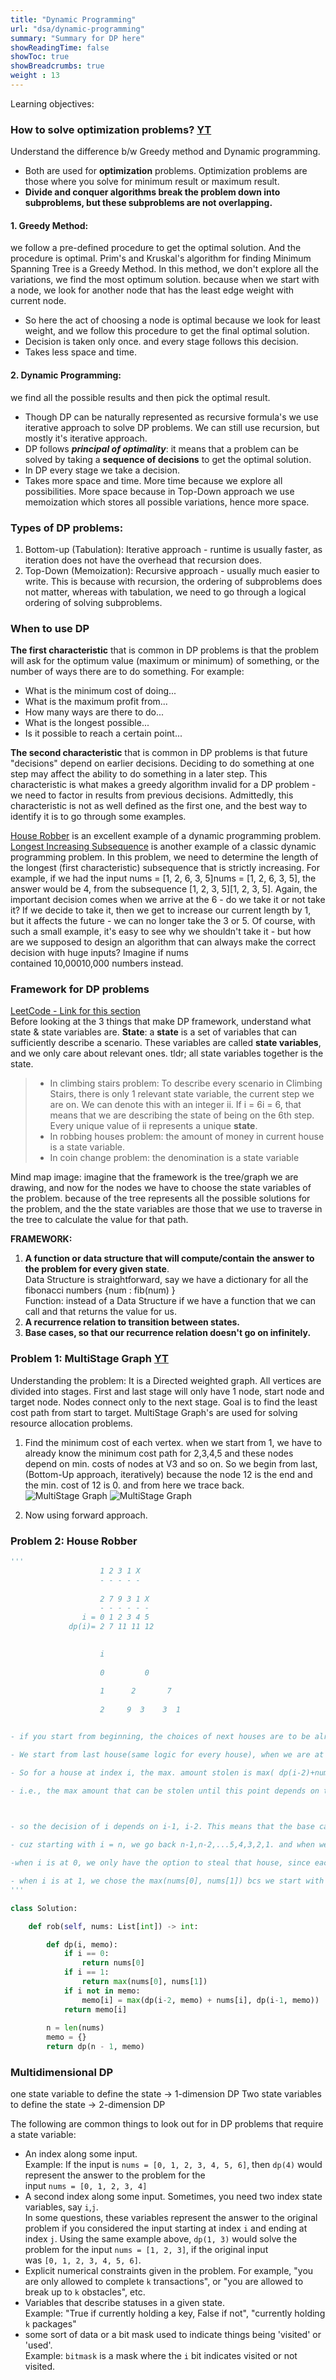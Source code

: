```yaml
---
title: "Dynamic Programming"
url: "dsa/dynamic-programming"
summary: "Summary for DP here" 
showReadingTime: false
showToc: true
showBreadcrumbs: true
weight : 13
---
```


Learning objectives:


### How to solve optimization problems? [YT](https://www.youtube.com/watch?v=5dRGRueKU3M&list=PLDN4rrl48XKpZkf03iYFl-O29szjTrs_O&index=46)
Understand the difference b/w Greedy method and Dynamic programming.
- Both are used for **optimization** problems. Optimization problems are those where you solve for minimum result or maximum result.  
- **Divide and conquer algorithms break the problem down into subproblems, but these subproblems are not overlapping.**

#### 1. Greedy Method: 
we follow a pre-defined procedure to get the optimal solution. And the procedure is optimal.
Prim's and Kruskal's algorithm for finding Minimum Spanning Tree is a Greedy Method. In this method, we don't explore all the variations, we find the most optimum solution. because when we start with a node, we look for another node that has the least edge weight with current node.
  - So here the act of choosing a node is optimal because we look for least weight, and we follow this procedure to get the final optimal solution.
  - Decision is taken only once. and every stage follows this decision.
  - Takes less space and time.
#### 2. Dynamic Programming:
we find all the possible results and then pick the optimal result.
  - Though DP can be naturally represented as recursive formula's we use iterative approach to solve DP problems. We can still use recursion, but mostly it's iterative approach.
  - DP follows ***principal of optimality***: it means that a problem can be solved by taking a **sequence of decisions** to get the optimal solution.
  - In DP every stage we take a decision.
  - Takes more space and time. More time because we explore all possibilities. More space because in Top-Down approach we use memoization which stores all possible variations, hence more space.

### Types of DP problems:
1. Bottom-up (Tabulation): Iterative approach - runtime is usually faster, as iteration does not have the overhead that recursion does.
2. Top-Down (Memoization): Recursive approach - usually much easier to write. This is because with recursion, the ordering of subproblems does not matter, whereas with tabulation, we need to go through a logical ordering of solving subproblems.

### When to use DP
**The first characteristic** that is common in DP problems is that the problem will ask for the optimum value (maximum or minimum) of something, or the number of ways there are to do something. For example:

- What is the minimum cost of doing...
- What is the maximum profit from...
- How many ways are there to do...
- What is the longest possible...
- Is it possible to reach a certain point...

**The second characteristic** that is common in DP problems is that future "decisions" depend on earlier decisions. Deciding to do something at one step may affect the ability to do something in a later step. This characteristic is what makes a greedy algorithm invalid for a DP problem - we need to factor in results from previous decisions. Admittedly, this characteristic is not as well defined as the first one, and the best way to identify it is to go through some examples.

[House Robber](https://leetcode.com/problems/house-robber/) is an excellent example of a dynamic programming problem.
[Longest Increasing Subsequence](https://leetcode.com/problems/longest-increasing-subsequence/) is another example of a classic dynamic programming problem. In this problem, we need to determine the length of the longest (first characteristic) subsequence that is strictly increasing. For example, if we had the input nums = [1, 2, 6, 3, 5]nums = [1, 2, 6, 3, 5], the answer would be 4, from the subsequence [1, 2, 3, 5][1, 2, 3, 5]. Again, the important decision comes when we arrive at the 6 - do we take it or not take it? If we decide to take it, then we get to increase our current length by 1, but it affects the future - we can no longer take the 3 or 5. Of course, with such a small example, it's easy to see why we shouldn't take it - but how are we supposed to design an algorithm that can always make the correct decision with huge inputs? Imagine if nums contained 10,00010,000 numbers instead.

### Framework for DP problems
[LeetCode - Link for this section](https://leetcode.com/explore/learn/card/dynamic-programming/631/strategy-for-solving-dp-problems/4096/)  
Before looking at the 3 things that make DP framework, understand what state & state variables are.
**State**: a **state** is a set of variables that can sufficiently describe a scenario. These variables are called **state variables**, and we only care about relevant ones. tldr; all state variables together is the state.

> - In climbing stairs problem: To describe every scenario in Climbing Stairs, there is only 1 relevant state variable, the current step we are on. We can denote this with an integer ii. If i = 6i = 6, that means that we are describing the state of being on the 6th step. Every unique value of ii represents a unique **state**.
> - In robbing houses problem: the amount of money in current house is a state variable.
> - In coin change problem: the denomination is a state variable

Mind map image: imagine that the framework is the tree/graph we are drawing, and now for the nodes we have to choose the state variables of the problem. because of the tree represents all the possible solutions for the problem, and the the state variables are those that we use to traverse in the tree to calculate the value for that path.

**FRAMEWORK:**
1. **A function or data structure that will compute/contain the answer to the problem for every given state**.  
	Data Structure is straightforward, say we have a dictionary for all the fibonacci numbers {num : fib(num) }  
	 Function: instead of a Data Structure if we have a function that we can call and that returns the value for us.
2. **A recurrence relation to transition between states.**
3. **Base cases, so that our recurrence relation doesn't go on infinitely.**



### Problem 1: MultiStage Graph [YT](https://www.youtube.com/watch?v=9iE9Mj4m8jk&list=PLDN4rrl48XKpZkf03iYFl-O29szjTrs_O&index=47)

Understanding the problem:
It is a Directed weighted graph. All vertices are divided into stages. First and last stage will only have 1 node, start node and target node. Nodes connect only to the next stage. 
Goal is to find the least cost path from start to target. MultiStage Graph's are used for solving resource allocation problems.

1. Find the minimum cost of each vertex. when we start from 1, we have to already know the minimum cost path for 2,3,4,5 and these nodes depend on min. costs of nodes at V3 and so on. So we begin from last, (Bottom-Up approach, iteratively) because the node 12 is the end and the min. cost of 12 is 0. and from here we trace back.
![MultiStage Graph](/images/post_images/13/1.jpg)
![MultiStage Graph](/images/post_images/13/2.jpg)

2. Now using forward approach.


### Problem 2: House Robber

```python
'''
					1 2 3 1 X
					- - - - -
					
					2 7 9 3 1 X
					- - - - - -
				i = 0 1 2 3 4 5
			 dp(i)= 2 7 11 11 12

	 
					i
					
					0         0
					
					1      2       7
					
					2     9  3    3  1


- if you start from beginning, the choices of next houses are to be already known.so it doesnt make sense to start from beginning.

- We start from last house(same logic for every house), when we are at the last house we have 2 options: rob this house + rob i-2th house, or just rob i-1 house.

- So for a house at index i, the max. amount stolen is max( dp(i-2)+nums[i], dp(i-1) ),

- i.e., the max amount that can be stolen until this point depends on these 2 situations, ie.,e steal(current_house)+stolen until(current_house -2) or stolen(current_house-1).

  

- so the decision of i depends on i-1, i-2. This means that the base cases for i=0,i=1 should be defined.

- cuz starting with i = n, we go back n-1,n-2,...5,4,3,2,1. and when we reach i=2, it depends on 1,0.

-when i is at 0, we only have the option to steal that house, since each house >= 0

- when i is at 1, we chose the max(nums[0], nums[1]) bcs we start with i=1 if i=0 holds less amount, but if i=0 holds more value, then dp(1) = nums[0] meaning at idx=1, max amount stolen is nums[0] ex: 99, 7, ...
'''

class Solution:

	def rob(self, nums: List[int]) -> int:

		def dp(i, memo):
			if i == 0:
				return nums[0]
			if i == 1:
				return max(nums[0], nums[1])
			if i not in memo:
				memo[i] = max(dp(i-2, memo) + nums[i], dp(i-1, memo))
			return memo[i]
	
		n = len(nums)
		memo = {}
		return dp(n - 1, memo)

```


### Multidimensional DP

one state variable to define the state -> 1-dimension DP
Two state variables to define the state -> 2-dimension DP

The following are common things to look out for in DP problems that require a state variable:
- An index along some input.  
   Example: If the input is `nums = [0, 1, 2, 3, 4, 5, 6]`, then `dp(4)` would represent the answer to the problem for the input `nums = [0, 1, 2, 3, 4]`
- A second index along some input. Sometimes, you need two index state variables, say `i`,`j`.  
  In some questions, these variables represent the answer to the original problem if you considered the input starting at index `i` and ending at index `j`. Using the same example above, `dp(1, 3)` would solve the problem for the input `nums = [1, 2, 3]`, if the original input was `[0, 1, 2, 3, 4, 5, 6]`.  
- Explicit numerical constraints given in the problem. For example, "you are only allowed to complete `k` transactions", or "you are allowed to break up to `k` obstacles", etc. 
- Variables that describe statuses in a given state.  
  Example: "True if currently holding a key, False if not", "currently holding `k` packages"
- some sort of data or a bit mask used to indicate things being 'visited' or 'used'.  
  Example: `bitmask` is a mask where the `i` bit indicates visited or not visited.
  
